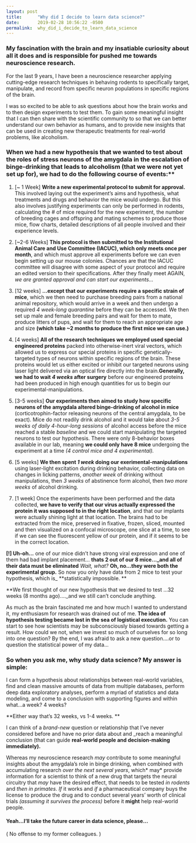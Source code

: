 ```yaml
---
layout: post
title:      "Why did I decide to learn data science?"
date:       2019-02-28 10:56:22 -0500
permalink:  why_did_i_decide_to_learn_data_science
---
```




### My fascination with the brain and my insatiable curiosity about all it does and is responsible for pushed me towards neuroscience research.

 For the last 9 years, I have been a neuroscience researcher applying cutting-edge research techniques in behaving rodents to specifically target, manipulate, and record from specific neuron populations in specific regions of the brain. 

I was so excited to be able to ask questions about how the brain works and to then design experiments to test them. To gain some meaningful insight that I can then share with the scientific community to so that we can better understand our own behavior as humans, and to provide new insights that can be used in creating new therapeutic treatments for real-world problems, like alcoholism. 

### When we had a new hypothesis that we wanted to test about the roles of stress neurons of the amygdala in the escalation of binge-drinking that leads to alcoholism (that we were not yet set up for), we had to do the following course of events:**

1)	[~ 1 Week] **Write a new experimental protocol to submit for approval.** This involved laying out the experiment’s aims and hypothesis, what treatments and drugs and behavior the mice would undergo. But this also involves justifying experiments can only be performed in rodents, calculating the # of mice required for the new experiment, the number of breeding cages and offspring and mating schemes to produce those mice, flow charts, detailed descriptions of all people involved and their experience levels. 

2)	[~2-6 Weeks] **This protocol is then submitted to the Institutional Animal Care and Use Committee (IACUC), which only meets once per month**, and which must approve all experiments before we can even begin setting up our mouse colonies. Chances are that the IACUC committee will disagree with some aspect of your protocol and require an edited version to their specifications. After they finally meet AGAIN, _we are granted approval and can start our experiments..._

3)	[12 weeks] **…except that our experiments require a specific strain of mice**, which we then need to purchase breeding pairs from a national animal repository, which would arrive in a week and then undergo a required _4 week-long quarantine_ before they can be accessed. We then set up male and female breeding pairs and wait for them to mate, produce litters of pups, and wait for them to reach an appropriate age and size  **(which take ~2 months to produce the first mice we can use.)**

4)	[4 weeks] **All of the research techniques we employed used special engineered proteins** packed into otherwise-inert viral vectors, which allowed us to express our special proteins in specific genetically-targeted types of neurons within specific regions of the brain. These proteins would let us either excited or inhibit our targeted neurons using laser light delivered via an optical fire directly into the brain.**Generally, we had to wait _4 weeks_ after surgery** before our engineered proteins had been produced in high enough quantities for us to begin our experimental-manipulations. 

5)	[3-5 weeks] **Our experiments then aimed to study how specific neurons of the amygdala altered binge-drinking of alcohol in mice** (corticotrophin-factor releasing neurons of the central amygdala, to be exact). Mice do not readily drink alcohol and it would take about _3-5 weeks of daily 4-hour-long sessions_ of alcohol access before the mice reached a stable _baseline_ and we could start manipulating the targeted neurons to test our hypothesis. There were only 8-behavior boxes available in our lab, meaning **we could only have 8 mice** undergoing the experiment at a time _(4 control mice and 4 experimental)._ 

6)	[5 weeks] **We then spent _1 week_ doing our exerimental-manipulations** using laser-light excitation during drinking behavior, collecting data on changes in licking patterns, _another week_ of drinking without manipulations, then _3 weeks_ of abstinence form alcohol, then _two more weeks_ of alcohol drinking. 

7)	[1 week] Once the experiments have been performed and the data collected, **we have to verify that our virus actually expressed the protein it was supposed to in the right location**, and that our implants were actually shining light at that location. The brains had to be extracted from the mice, preserved in fixative, frozen, sliced, mounted and then visualized on a confocal microscope, one slice at a time, to see if we can see the fluorescent yellow of our protein, and if it seems to be in the correct location. 

**[!] Uh-oh…** one of our mice didn’t have strong viral expression and one of them had bad implant placement… **thats 2 out of our 8 mice..._and all of their data must be eliminated** 
*Wait, what?*  **Oh, no...they were both the experimental group.** So now you only have data from 2 mice to test your hypothesis, which is_ **statistically impossible. **


**We first thought of our new hypothesis that we desired to test …32 weeks (8 months ago)…._and we still can’t conclude anything.


As much as the brain fascinated me and how much I wanted to understand it, my enthusiasm for research was drained out of me. **The idea of hypothesis testing became lost in the sea of logistical execution.** You can start to see how scientists may be subconsciously biased towards getting a result. How could we not, when we invest so much of ourselves for so long into one question? By the end, I was afraid to ask a new question….or to question the statistical power of my data…

### **So when you ask me, why study data science? My answer is simple:**

I can form a hypothesis about relationships between real-world variables, find and clean massive amounts of data from multiple databases, perform deep data exploratory analyses, perform a myriad of statistics and data modeling, and come to a conclusion with supporting figures and within what…a week? 4 weeks? 

**Either way that’s 32 weeks, vs 1-4 weeks. **

I can think of a _brand-new_ question or relationship that I’ve never considered before and have no prior data about and _reach a meaningful conclusion (that can guide **real-world people and decision-making immediately).**  

Whereas my neuroscience research *may* contribute to some meaningful insights about the amygdala’s role in binge drinking, when combined with accumulating research *over the next several years*, which* may* provide information for a scientist to think of a new drug that targets the neural circuitry that *may*  have the desired effect, that needs to be tested *in rodents* and *then in primates*.  _If_ it works and _if_ a pharmaceutical company buys the license to produce the drug and to conduct several years’ worth of clinical trials _(assuming it survives the process)_ before it **might** help real-world people. 


#### **Yeah…I’ll take the future career in data science, please...** 
( No offense to my former colleagues. )




